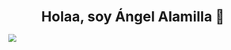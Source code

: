 <div align="center">
  <h1>Holaa, soy Ángel Alamilla 👋</h1>
</div>


<img src="https://i.imgur.com/N9DNRH6.jpeg">
<!--
**aab0030/aab0030** is a ✨ _special_ ✨ repository because its `README.md` (this file) appears on your GitHub profile.

<h2>Sobre mí</h2>
<ul>
  <li>Web Developer</li>
  <li>19 años</li>
  <h1>Vivo en Málaga</h1>
</ul>

<h2>Lenguajes y tecnologías</h2>
<img src="https://upload.wikimedia.org/wikipedia/commons/thumb/6/61/HTML5_logo_and_wordmark.svg/2048px-HTML5_logo_and_wordmark.svg.png">
